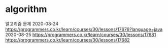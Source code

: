 # algorithm
알고리즘 문제
2020-08-24  https://programmers.co.kr/learn/courses/30/lessons/17676?language=java
2020-08-25  https://programmers.co.kr/learn/courses/30/lessons/17681
            https://programmers.co.kr/learn/courses/30/lessons/17682
